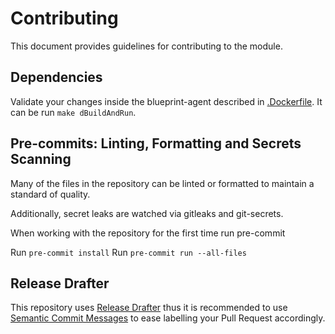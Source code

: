 # Contributing

This document provides guidelines for contributing to the module.

## Dependencies

Validate your changes inside the blueprint-agent described in [.Dockerfile](blueprints/Dockerfile). It can be run `make dBuildAndRun`.

## Pre-commits: Linting, Formatting and Secrets Scanning

Many of the files in the repository can be linted or formatted to
maintain a standard of quality.

Additionally, secret leaks are watched via gitleaks and git-secrets.

When working with the repository for the first time run pre-commit

Run `pre-commit install`
Run `pre-commit run --all-files`

## Release Drafter

This repository uses [Release Drafter](https://github.com/release-drafter/release-drafter) thus it is recommended to use [Semantic Commit Messages](https://gist.github.com/joshbuchea/6f47e86d2510bce28f8e7f42ae84c716) to ease labelling your Pull Request accordingly.